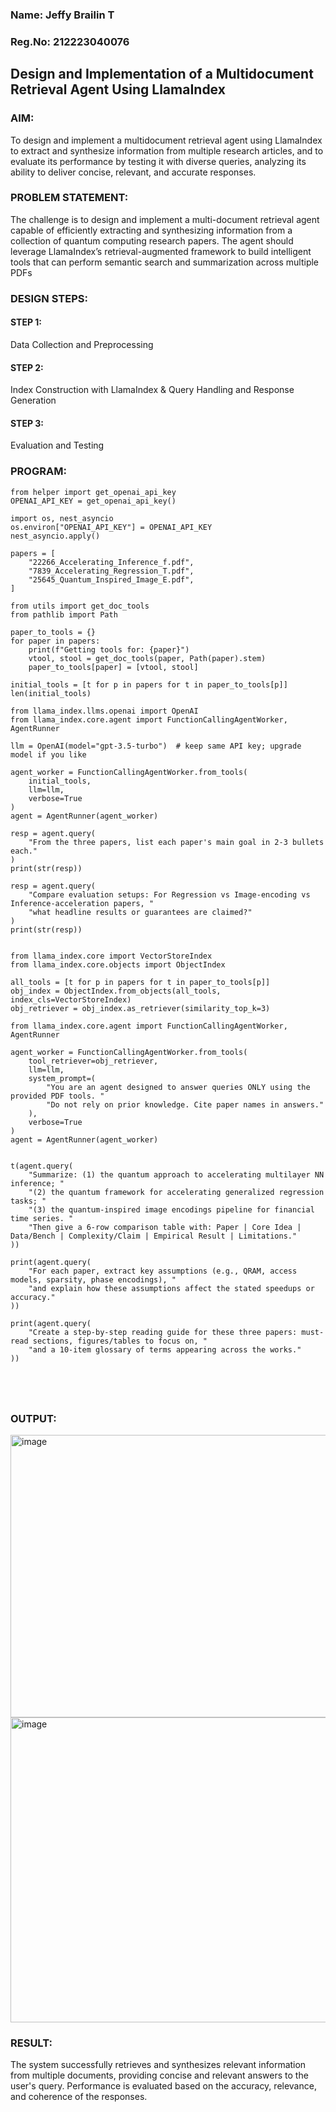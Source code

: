 ### Name: Jeffy Brailin T
### Reg.No: 212223040076

## Design and Implementation of a Multidocument Retrieval Agent Using LlamaIndex

### AIM:
To design and implement a multidocument retrieval agent using LlamaIndex to extract and synthesize information from multiple research articles, and to evaluate its performance by testing it with diverse queries, analyzing its ability to deliver concise, relevant, and accurate responses.

### PROBLEM STATEMENT:
The challenge is to design and implement a multi-document retrieval agent capable of efficiently extracting and synthesizing information from a collection of quantum computing research papers. The agent should leverage LlamaIndex’s retrieval-augmented framework to build intelligent tools that can perform semantic search and summarization across multiple PDFs

### DESIGN STEPS:

#### STEP 1:
Data Collection and Preprocessing
#### STEP 2:
Index Construction with LlamaIndex & Query Handling and Response Generation
#### STEP 3:
Evaluation and Testing

### PROGRAM:

```
from helper import get_openai_api_key
OPENAI_API_KEY = get_openai_api_key()

import os, nest_asyncio
os.environ["OPENAI_API_KEY"] = OPENAI_API_KEY
nest_asyncio.apply()

papers = [
    "22266_Accelerating_Inference_f.pdf",   
    "7839_Accelerating_Regression_T.pdf",   
    "25645_Quantum_Inspired_Image_E.pdf",   
]

from utils import get_doc_tools
from pathlib import Path

paper_to_tools = {}
for paper in papers:
    print(f"Getting tools for: {paper}")
    vtool, stool = get_doc_tools(paper, Path(paper).stem)
    paper_to_tools[paper] = [vtool, stool]

initial_tools = [t for p in papers for t in paper_to_tools[p]]
len(initial_tools)

from llama_index.llms.openai import OpenAI
from llama_index.core.agent import FunctionCallingAgentWorker, AgentRunner

llm = OpenAI(model="gpt-3.5-turbo")  # keep same API key; upgrade model if you like

agent_worker = FunctionCallingAgentWorker.from_tools(
    initial_tools,
    llm=llm,
    verbose=True
)
agent = AgentRunner(agent_worker)

resp = agent.query(
    "From the three papers, list each paper's main goal in 2-3 bullets each."
)
print(str(resp))

resp = agent.query(
    "Compare evaluation setups: For Regression vs Image-encoding vs Inference-acceleration papers, "
    "what headline results or guarantees are claimed?"
)
print(str(resp))


from llama_index.core import VectorStoreIndex
from llama_index.core.objects import ObjectIndex

all_tools = [t for p in papers for t in paper_to_tools[p]]
obj_index = ObjectIndex.from_objects(all_tools, index_cls=VectorStoreIndex)
obj_retriever = obj_index.as_retriever(similarity_top_k=3)

from llama_index.core.agent import FunctionCallingAgentWorker, AgentRunner

agent_worker = FunctionCallingAgentWorker.from_tools(
    tool_retriever=obj_retriever,
    llm=llm,
    system_prompt=(
        "You are an agent designed to answer queries ONLY using the provided PDF tools. "
        "Do not rely on prior knowledge. Cite paper names in answers."
    ),
    verbose=True
)
agent = AgentRunner(agent_worker)


t(agent.query(
    "Summarize: (1) the quantum approach to accelerating multilayer NN inference; "
    "(2) the quantum framework for accelerating generalized regression tasks; "
    "(3) the quantum-inspired image encodings pipeline for financial time series. "
    "Then give a 6-row comparison table with: Paper | Core Idea | Data/Bench | Complexity/Claim | Empirical Result | Limitations."
))

print(agent.query(
    "For each paper, extract key assumptions (e.g., QRAM, access models, sparsity, phase encodings), "
    "and explain how these assumptions affect the stated speedups or accuracy."
))

print(agent.query(
    "Create a step-by-step reading guide for these three papers: must-read sections, figures/tables to focus on, "
    "and a 10-item glossary of terms appearing across the works."
))





```
### OUTPUT:

<img width="1299" height="452" alt="image" src="https://github.com/user-attachments/assets/b4d4aca4-6fb8-421c-9e7a-0be890676e51" />

<img width="851" height="488" alt="image" src="https://github.com/user-attachments/assets/3763615f-534d-4a5d-80ab-4ea358592738" />

### RESULT:
The system successfully retrieves and synthesizes relevant information from multiple documents, providing concise and relevant answers to the user's query. Performance is evaluated based on the accuracy, relevance, and coherence of the responses.
